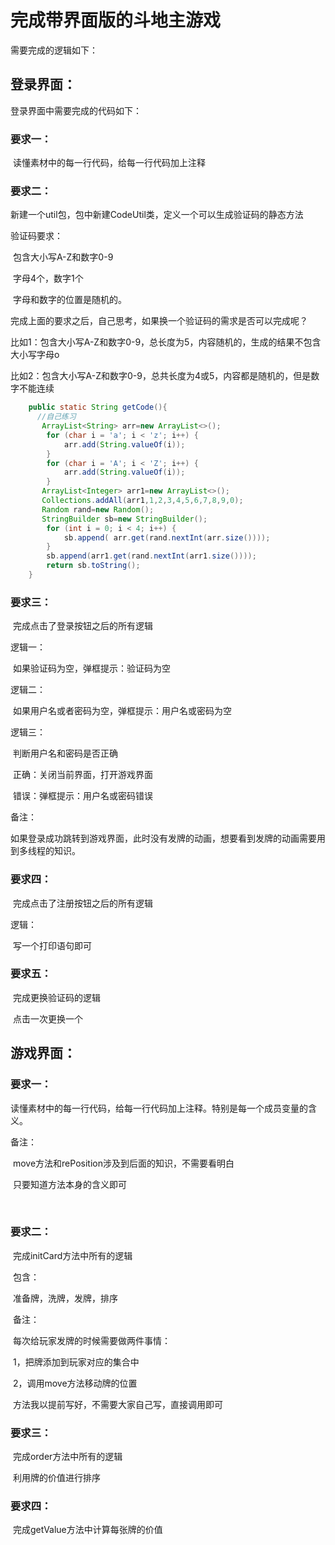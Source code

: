 # 完成带界面版的斗地主游戏

需要完成的逻辑如下：

## 登录界面：

登录界面中需要完成的代码如下：

### 要求一：

​	读懂素材中的每一行代码，给每一行代码加上注释

### 要求二：

​	新建一个util包，包中新建CodeUtil类，定义一个可以生成验证码的静态方法

验证码要求：

​	包含大小写A-Z和数字0-9

​	字母4个，数字1个

​	字母和数字的位置是随机的。	

完成上面的要求之后，自己思考，如果换一个验证码的需求是否可以完成呢？

比如1：包含大小写A-Z和数字0-9，总长度为5，内容随机的，生成的结果不包含大小写字母o

比如2：包含大小写A-Z和数字0-9，总共长度为4或5，内容都是随机的，但是数字不能连续

```java
    public static String getCode(){
      //自己练习
       ArrayList<String> arr=new ArrayList<>();
        for (char i = 'a'; i < 'z'; i++) {
            arr.add(String.valueOf(i));
        }
        for (char i = 'A'; i < 'Z'; i++) {
            arr.add(String.valueOf(i));
        }
       ArrayList<Integer> arr1=new ArrayList<>();
       Collections.addAll(arr1,1,2,3,4,5,6,7,8,9,0);
       Random rand=new Random();
       StringBuilder sb=new StringBuilder();
        for (int i = 0; i < 4; i++) {
            sb.append( arr.get(rand.nextInt(arr.size())));
        }
        sb.append(arr1.get(rand.nextInt(arr1.size())));
        return sb.toString();
    }
```



### 要求三：

​	完成点击了登录按钮之后的所有逻辑

逻辑一：

​	如果验证码为空，弹框提示：验证码为空

逻辑二：

​	如果用户名或者密码为空，弹框提示：用户名或密码为空

逻辑三：

​	判断用户名和密码是否正确

​	正确：关闭当前界面，打开游戏界面

​	错误：弹框提示：用户名或密码错误

备注：

​	如果登录成功跳转到游戏界面，此时没有发牌的动画，想要看到发牌的动画需要用到多线程的知识。	

### 要求四：

​	完成点击了注册按钮之后的所有逻辑

逻辑：

​	写一个打印语句即可

### 要求五：

​	完成更换验证码的逻辑

​	点击一次更换一个

## 游戏界面：

### 要求一：

​	读懂素材中的每一行代码，给每一行代码加上注释。特别是每一个成员变量的含义。

备注：

​	move方法和rePosition涉及到后面的知识，不需要看明白

​	只要知道方法本身的含义即可

​	

### 要求二：

​	完成initCard方法中所有的逻辑

​	包含：

​		准备牌，洗牌，发牌，排序

​	备注：

​		每次给玩家发牌的时候需要做两件事情：

​		1，把牌添加到玩家对应的集合中

​		2，调用move方法移动牌的位置

​			方法我以提前写好，不需要大家自己写，直接调用即可

### 要求三：

​	完成order方法中所有的逻辑

​	利用牌的价值进行排序



### 要求四：

​	完成getValue方法中计算每张牌的价值







​	

